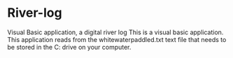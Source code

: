 # River-log
Visual Basic application, a digital river log
This is a visual basic application.
This application reads from the whitewaterpaddled.txt text file that needs to be stored in the C: drive on your computer.
